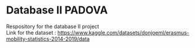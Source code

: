 # Database II PADOVA
Respository for the database II project  
Link for the dataset : https://www.kaggle.com/datasets/donjoeml/erasmus-mobility-statistics-2014-2019/data  
